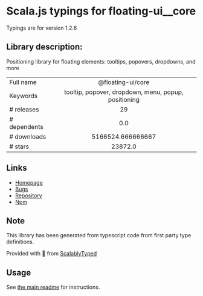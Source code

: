 
# Scala.js typings for floating-ui__core

Typings are for version 1.2.6

## Library description:
Positioning library for floating elements: tooltips, popovers, dropdowns, and more

|                    |                 |
| ------------------ | :-------------: |
| Full name          | @floating-ui/core |
| Keywords           | tooltip, popover, dropdown, menu, popup, positioning |
| # releases         | 29 |
| # dependents       | 0.0 |
| # downloads        | 5166524.666666667 |
| # stars            | 23872.0 |

## Links
- [Homepage](https://floating-ui.com)
- [Bugs](https://github.com/floating-ui/floating-ui)
- [Repository](https://github.com/floating-ui/floating-ui)
- [Npm](https://www.npmjs.com/package/%40floating-ui%2Fcore)
    


## Note
This library has been generated from typescript code from first party type definitions.

Provided with :purple_heart: from [ScalablyTyped](https://github.com/oyvindberg/ScalablyTyped)

## Usage
See [the main readme](../../readme.md) for instructions.


